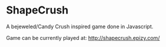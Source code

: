 # ShapeCrush
A bejeweled/Candy Crush inspired game done in Javascript.

Game can be currently played at:
http://shapecrush.epizy.com/
